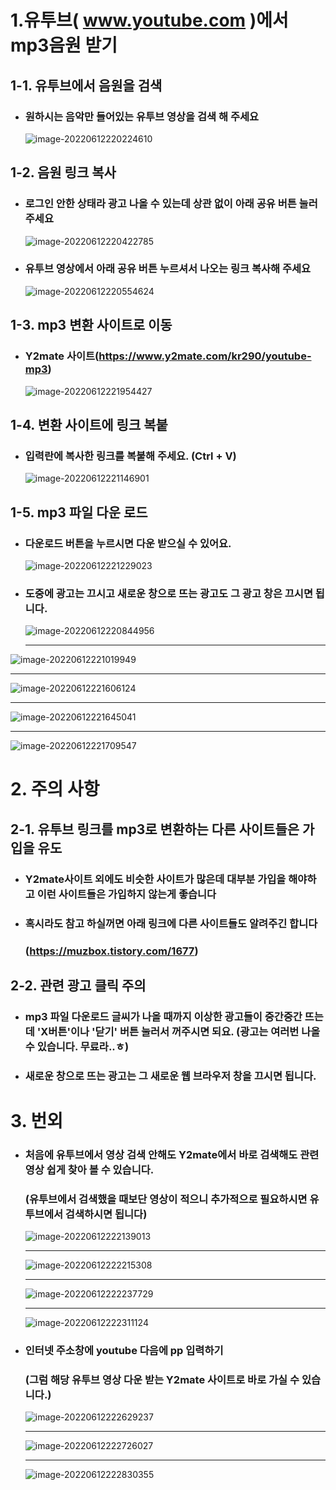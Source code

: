 # 1.유투브( www.youtube.com )에서 mp3음원 받기

## 1-1. 유투브에서 음원을 검색

- ### 원하시는 음악만 들어있는 유투브 영상을 검색 해 주세요

  ![image-20220612220224610](https://github.com/dlagon77/youtubeToMp3/blob/main/md_with_img/img/image-20220612220224610.png)



## 1-2. 음원 링크 복사

- ### 로그인 안한 상태라 광고 나올 수 있는데 상관 없이 아래 공유 버튼 눌러주세요

  ![image-20220612220422785](https://github.com/dlagon77/youtubeToMp3/blob/main/md_with_img/img/image-20220612220422785.png)



- ### 유투브 영상에서 아래 공유 버튼 누르셔서 나오는 링크 복사해 주세요

  ![image-20220612220554624](https://github.com/dlagon77/youtubeToMp3/blob/main/md_with_img/img/image-20220612220554624.png)



## 1-3. mp3 변환 사이트로 이동

- ### Y2mate 사이트(https://www.y2mate.com/kr290/youtube-mp3)

  ![image-20220612221954427](https://github.com/dlagon77/youtubeToMp3/blob/main/md_with_img/img/image-20220612221954427.png)

## 1-4. 변환 사이트에 링크 복붙

- ### 입력란에 복사한 링크를 복붙해 주세요. (Ctrl + V)

  ![image-20220612221146901](https://github.com/dlagon77/youtubeToMp3/blob/main/md_with_img/img/image-20220612221146901.png)

  

## 1-5. mp3 파일 다운 로드

- ### 다운로드 버튼을 누르시면 다운 받으실 수 있어요.

  ![image-20220612221229023](https://github.com/dlagon77/youtubeToMp3/blob/main/md_with_img/img/image-20220612221229023.png)

- ### 도중에 광고는 끄시고 새로운 창으로 뜨는 광고도 그 광고 창은 끄시면 됩니다.

  ![image-20220612220844956](https://github.com/dlagon77/youtubeToMp3/blob/main/md_with_img/img/image-20220612220844956.png)

  ------

  

![image-20220612221019949](https://github.com/dlagon77/youtubeToMp3/blob/main/md_with_img/img/image-20220612221019949.png)

------

![image-20220612221606124](https://github.com/dlagon77/youtubeToMp3/blob/main/md_with_img/img/image-20220612221606124.png)

------

![image-20220612221645041](https://github.com/dlagon77/youtubeToMp3/blob/main/md_with_img/img/image-20220612221645041.png)

------

![image-20220612221709547](https://github.com/dlagon77/youtubeToMp3/blob/main/md_with_img/img/image-20220612221709547.png)



# 2. 주의 사항

## 2-1. 유투브 링크를 mp3로 변환하는 다른 사이트들은 가입을 유도

- ### Y2mate사이트 외에도 비슷한 사이트가 많은데 대부분 가입을 해야하고 이런 사이트들은 가입하지 않는게 좋습니다

- ### 혹시라도 참고 하실꺼면 아래 링크에 다른 사이트들도 알려주긴 합니다

  ### (https://muzbox.tistory.com/1677)



## 2-2. 관련 광고 클릭 주의

- ### mp3 파일 다운로드 글씨가 나올 때까지 이상한 광고들이 중간중간 뜨는데 'X버튼'이나 '닫기' 버튼 눌러서 꺼주시면 되요. (광고는 여러번 나올 수 있습니다. 무료라..ㅎ)

- ### 새로운 창으로 뜨는 광고는 그 새로운 웹 브라우저 창을 끄시면 됩니다.

  

# 3. 번외

- ### 처음에 유투브에서 영상 검색 안해도 Y2mate에서 바로 검색해도 관련 영상 쉽게 찾아 볼 수 있습니다.

  ### (유투브에서 검색했을 때보단 영상이 적으니 추가적으로 필요하시면 유투브에서 검색하시면 됩니다)

  ![image-20220612222139013](https://github.com/dlagon77/youtubeToMp3/blob/main/md_with_img/img/image-20220612222139013.png)

  ------

  ![image-20220612222215308](https://github.com/dlagon77/youtubeToMp3/blob/main/md_with_img/img/image-20220612222215308.png)

  ------

  ![image-20220612222237729](https://github.com/dlagon77/youtubeToMp3/blob/main/md_with_img/img/image-20220612222237729.png)

  ------

  ![image-20220612222311124](https://github.com/dlagon77/youtubeToMp3/blob/main/md_with_img/img/image-20220612222311124.png)



- ### 인터넷 주소창에 youtube 다음에 pp 입력하기

  ### (그럼 해당 유투브 영상 다운 받는 Y2mate 사이트로 바로 가실 수 있습니다.)

  ![image-20220612222629237](https://github.com/dlagon77/youtubeToMp3/blob/main/md_with_img/img/image-20220612222629237.png)

  ------

  ![image-20220612222726027](https://github.com/dlagon77/youtubeToMp3/blob/main/md_with_img/img/image-20220612222726027.png)

  ------

  ![image-20220612222830355](https://github.com/dlagon77/youtubeToMp3/blob/main/md_with_img/img/image-20220612222830355.png)

